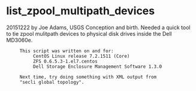 # list_zpool_multipath_devices

20151222 by Joe Adams, USGS
         Conception and birth. Needed a quick tool to tie zpool
         mulitpath devices to physical disk drives inside the
         Dell MD3060e.

         This script was written on and for:
              CentOS Linux release 7.2.1511 (Core)
              ZFS 0.6.5.3-1.el7.centos
              Dell Storage Enclosure Management Software 1.3.0

         Next time, try doing something with XML output from
         "secli global topology".

